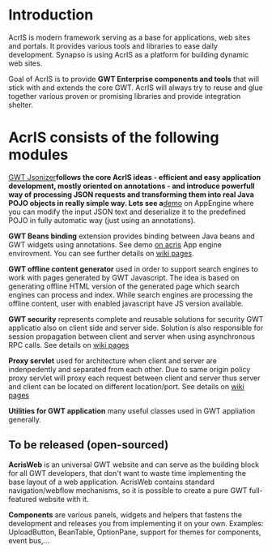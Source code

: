 # Introduction #

AcrIS is modern framework serving as a base for applications, web sites and portals. It provides various tools and libraries to ease daily development. Synapso is using AcrIS as a platform for building dynamic web sites.

Goal of AcrIS is to provide **GWT Enterprise components and tools** that will stick with and extends the core GWT. AcrIS will always try to reuse and glue together various proven or promising libraries and provide integration shelter.

# AcrIS consists of the following modules #

<a href='http://code.google.com/p/acris/wiki/GWTJsonizer'>GWT Jsonizer</a>**follows the core AcrIS ideas - efficient and easy application development, mostly oriented on annotations - and introduce powerfull way of processing JSON requests and transforming them into real Java POJO objects in really simple way. Lets see a**<a href='http://acris-gwt.appspot.com/sk.seges.acris.demo.Json/Json.html'>demo</a> on AppEngine where you can modify the input JSON text and deserialize it to the predefined POJO in fully automatic way (just using an annotations).

**GWT Beans binding** extension provides binding between Java beans and GWT widgets using annotations. See demo <a href='http://acris-gwt.appspot.com/sk.seges.acris.demo.Binding/Binding.html'>on acris</a> App engine envirovment. You can see further details on <a href='http://code.google.com/p/acris/wiki/BeansBinding'>wiki pages</a>.

**GWT offline content generator** used in order to support search engines to work with pages generated by GWT Javascript. The idea is based on generating offline HTML version of the generated page which search engines can process and index. While search engines are processing the offline content, user with enabled javascript have JS version available.

**GWT security** represents complete and reusable solutions for security GWT applicatio also on client side and server side. Solution is also responsible for session propagation between client and server when using asynchronous RPC calls. See details on [wiki pages](http://code.google.com/p/acris/wiki/Security)

**Proxy servlet** used for architecture when client and server are indenpedently and separated from each other. Due to same origin policy proxy servlet will proxy each request between client and server thus server and client can be located on different location/port. See details on [wiki pages](http://code.google.com/p/acris/wiki/SeparateClientAndServer)

**Utilities for GWT application** many useful classes used in GWT appliation generally.

## To be released (open-sourced) ##

**AcrisWeb** is an universal GWT website and can serve as the building block for all GWT developers, that don't want to waste time implementing the base layout of a web application. AcrisWeb contains standard navigation/webflow mechanisms, so it is possible to create a pure GWT full-featured website with it.

**Components** are various panels, widgets and helpers that fastens the development and releases you from implementing it on your own. Examples: UploadButton, BeanTable, OptionPane, support for themes for components, event bus,...